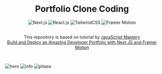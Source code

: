 <div align="center">
  <h1 align="center">Portfolio Clone Coding</h1>
  <div>
    <img src="https://img.shields.io/badge/next%20js-000000?style=for-the-badge&logo=nextdotjs&logoColor=white" alt="Next.js" />
    <img src="https://img.shields.io/badge/React-20232A?style=for-the-badge&logo=react&logoColor=61DAFB" alt="React.js" />
    <img src="https://img.shields.io/badge/Tailwind_CSS-38B2AC?style=for-the-badge&logo=tailwind-css&logoColor=white" alt="TailwindCSS" />
    <img src="https://img.shields.io/badge/Framer%20Motion-fff312?style=for-the-badge&logo=framer&logoColor=white" alt="Framer Motion" />
  </div>
  <br />

  <p>
    This repository is based on tutorial by 
    <a href="https://www.youtube.com/@javascriptmastery" target="_blank">JavaScript Mastery</a> <br />
    <a href="https://www.youtube.com/watch?v=FTH6Dn3AyIQ" target="_blank">Build and Deploy an Amazing Developer Portfolio with Next JS and Framer Motion</a>
  </p>

  <br />
</div>

![hero](https://github.com/miinhho/portfolio-clonecoding/blob/master/images/hero.png?raw=true)
![info](https://github.com/miinhho/portfolio-clonecoding/blob/master/images/info.png?raw=true)
![phase](https://github.com/miinhho/portfolio-clonecoding/blob/master/images/phase.png?raw=true)
